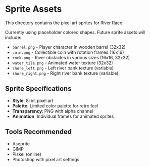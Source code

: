 # Sprite Assets

This directory contains the pixel art sprites for River Race.

Currently using placeholder colored shapes. Future sprite assets will include:

- `barrel.png` - Player character in wooden barrel (32x32)
- `coin.png` - Collectible coin with rotation frames (16x16)
- `rock.png` - River obstacles in various sizes (16x16, 32x32)
- `water_tile.png` - Animated water texture (32x32)
- `shore_left.png` - Left river bank texture (variable)
- `shore_right.png` - Right river bank texture (variable)

## Sprite Specifications

- **Style**: 8-bit pixel art
- **Palette**: Limited color palette for retro feel
- **Transparency**: PNG with alpha channel
- **Animation**: Individual frames for animated sprites

## Tools Recommended

- Aseprite
- GIMP
- Piskel (online)
- Photoshop with pixel art settings
